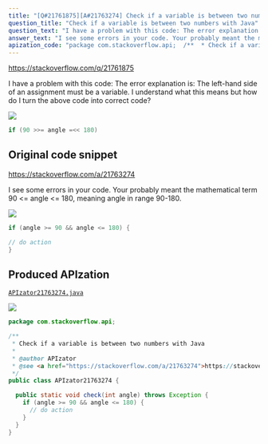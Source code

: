 ```yaml
---
title: "[Q#21761875][A#21763274] Check if a variable is between two numbers with Java"
question_title: "Check if a variable is between two numbers with Java"
question_text: "I have a problem with this code: The error explanation is: The left-hand side of an assignment must be a variable. I understand what this means but how do I turn the above code into correct code?"
answer_text: "I see some errors in your code. Your probably meant the mathematical term 90 <= angle <= 180, meaning angle in range 90-180."
apization_code: "package com.stackoverflow.api;  /**  * Check if a variable is between two numbers with Java  *  * @author APIzator  * @see <a href=\"https://stackoverflow.com/a/21763274\">https://stackoverflow.com/a/21763274</a>  */ public class APIzator21763274 {    public static void check(int angle) throws Exception {     if (angle >= 90 && angle <= 180) {       // do action     }   } }"
---
```


https://stackoverflow.com/q/21761875

I have a problem with this code:
The error explanation is:
The left-hand side of an assignment must be a variable.
I understand what this means but how do I turn the above code into correct code?


<div class="code-logo"><img src="/stackoverflow.png" /></div>

```java
if (90 >>= angle =<< 180)
```


## Original code snippet

https://stackoverflow.com/a/21763274

I see some errors in your code.
Your probably meant the mathematical term
90 &lt;= angle &lt;= 180, meaning angle in range 90-180.

<div class="code-logo"><img src="/stackoverflow.png" /></div>

```java
if (angle >= 90 && angle <= 180) {

// do action
}
```

## Produced APIzation

[`APIzator21763274.java`](https://github.com/pasqualesalza/apization-temp/raw/main/data/search/APIzator21763274.java)

<div class="code-logo"><img src="/apizator.png" /></div>

```java
package com.stackoverflow.api;

/**
 * Check if a variable is between two numbers with Java
 *
 * @author APIzator
 * @see <a href="https://stackoverflow.com/a/21763274">https://stackoverflow.com/a/21763274</a>
 */
public class APIzator21763274 {

  public static void check(int angle) throws Exception {
    if (angle >= 90 && angle <= 180) {
      // do action
    }
  }
}

```